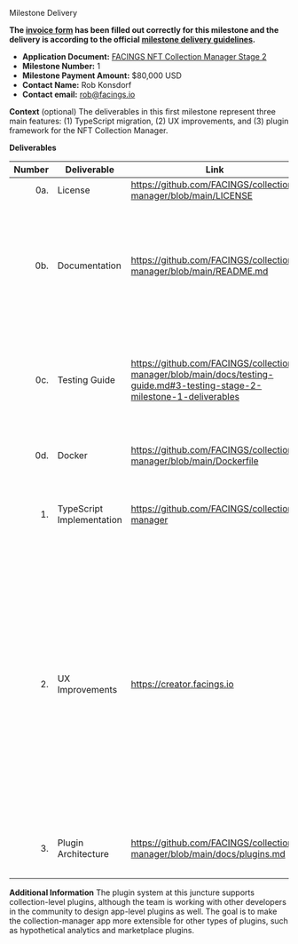  Milestone Delivery

**The [invoice form](https://forms.gle/wLuAzXKa9qYrZQob9) has been filled out correctly for this milestone and the delivery is according to the official [milestone delivery guidelines](https://github.com/eosnetworkfoundation/grant-framework/blob/master/docs/milestone-deliverables-guidelines.md).**  

* **Application Document:** [FACINGS NFT Collection Manager Stage 2](https://github.com/eosnetworkfoundation/grant-framework/blob/main/applications/facings-nft-collection-manager-stage-2.md)
* **Milestone Number:** 1
* **Milestone Payment Amount:** $80,000 USD
* **Contact Name:** Rob Konsdorf
* **Contact email:** rob@facings.io

**Context** (optional)
The deliverables in this first milestone represent three main features: (1) TypeScript migration, (2) UX improvements, and (3) plugin framework for the NFT Collection Manager.

**Deliverables**

| Number | Deliverable         | Link                                                                          | Notes                                                                       |
| -----: | ------------------- | ----------------------------------------------------------------------------- | --------------------------------------------------------------------------- |
| 0a.    | License             | https://github.com/FACINGS/collection-manager/blob/main/LICENSE               | GPLv3                                                                       |
| 0b.    | Documentation       | https://github.com/FACINGS/collection-manager/blob/main/README.md             | Overview and "Getting Started"/deployment guide. See links under "Documentation" heading for 6 new docs: (1) User Guide, (2) Plugin System, (3) Contributing, (4) Testing Guide, (5) Data Import Plugin, and (6) Data Types. |
| 0c.    | Testing Guide       | https://github.com/FACINGS/collection-manager/blob/main/docs/testing-guide.md#3-testing-stage-2-milestone-1-deliverables | Documentation for a walkthrough of the UI features. Jump to "3. Testing Stage 2, Milestone 1 deliverables" for a testing guide for Deliverables 1 - 3 in this milestone. |
| 0d.    | Docker              | https://github.com/FACINGS/collection-manager/blob/main/Dockerfile            | Instructions are included in aforementioned "Getting started" guide.        |
| 1.     | TypeScript Implementation | https://github.com/FACINGS/collection-manager                           | Convert all components to TypeScript to improve maintainability/reliability (see Testing Guide for verification) |
| 2.     | UX Improvements     | https://creator.facings.io | (1) Jungle4 EOS testnet support<br />(2) Airdrop - allow minting to multiple accounts<br />(3) Transfers - filter NFTs by name or collection<br />(4) Upgrade navigation / breadcrumbs and small screen optimization<br />(5) IPFS updates - manual address entry, previews, validation, view originals<br />(6) Metadata handling - new social links for collection, better defaults for schema, allow blank immutable fields, improved input validations (see Testing Guide for run-through) |
| 3.     | Plugin Architecture | https://github.com/FACINGS/collection-manager/blob/main/docs/plugins.md       | Design/implement plugin framework to allow for added functionality at the collection level. |

**Additional Information**
The plugin system at this juncture supports collection-level plugins, although the team is working with other developers in the community to design app-level plugins as well. The goal is to make the collection-manager app more extensible for other types of plugins, such as hypothetical analytics and marketplace plugins.
